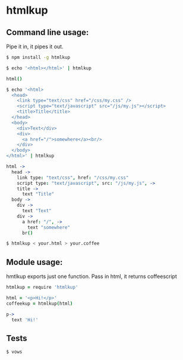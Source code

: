  htmlkup
=========

 Command line usage:
---------------------

Pipe it in, it pipes it out.

``` sh
$ npm install -g htmlkup
```

``` sh
$ echo '<html></html>' | htmlkup
```
``` coffeescript
html()
```

``` sh
$ echo '<html>
  <head>
    <link type="text/css" href="/css/my.css" />
    <script type="text/javascript" src="/js/my.js"></script>
    <title>Title</title>
  </head>
  <body>
    <div>Text</div>
    <div>
      <a href="/">somewhere</a><br/>
    </div>
  </body>
</html>' | htmlkup
```
``` coffeescript
html ->
  head ->
    link type: "text/css", href: "/css/my.css"
    script type: "text/javascript", src: "/js/my.js", ->
    title ->
      text "Title"
  body ->
    div ->
      text "Text"
    div ->
      a href: "/", ->
        text "somewhere"
      br()
```

``` sh
$ htmlkup < your.html > your.coffee
```

 Module usage:
---------------

hmtlkup exports just one function.  Pass in html, it returns coffeescript


``` coffeescript
htmlkup = require 'htmlkup'

html = '<p>Hi!</p>'
coffeekup = htmlkup(html)
```
``` coffeescript
p->
  text 'Hi!'
```

 Tests
-------

```
$ vows
```
